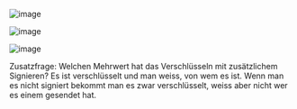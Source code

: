 ![image](https://github.com/user-attachments/assets/75fd86da-85cc-4088-90e9-b141ca6fb409)


![image](https://github.com/user-attachments/assets/b2f72648-c1f7-4abb-a594-cb1c0776a77e)


![image](https://github.com/user-attachments/assets/450d1e85-0d7d-446a-a559-b92fffe648e8)


Zusatzfrage: Welchen Mehrwert hat das Verschlüsseln mit zusätzlichem Signieren?
Es ist verschlüsselt und man weiss, von wem es ist. Wenn man es nicht signiert bekommt man es zwar verschlüsselt, weiss aber nicht wer es einem gesendet hat.

